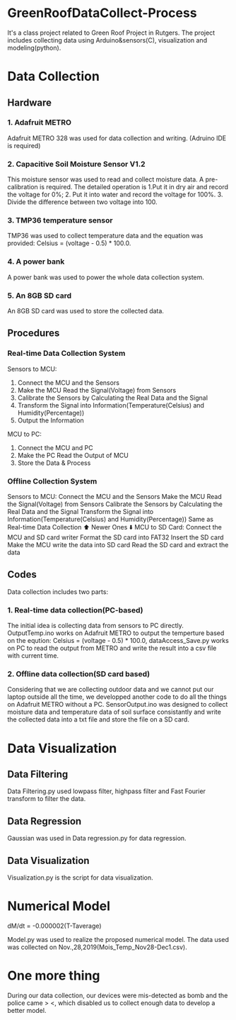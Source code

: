 # GreenRoofDataCollect-Process
It's a class project related to Green Roof Project in Rutgers. The project includes collecting data using Arduino&amp;sensors(C), visualization and modeling(python).
# Data Collection
## Hardware
### 1. Adafruit METRO
Adafruit METRO 328 was used for data collection and writing. (Adruino IDE is required)
### 2. Capacitive Soil Moisture Sensor V1.2 
This moisture sensor was used to read and collect moisture data. A pre-calibration is required. The detailed operation is 1.Put it in dry air and record the voltage for 0%; 2. Put it into water and record the voltage for 100%. 3. Divide the difference between two voltage into 100.
### 3. TMP36 temperature sensor
TMP36 was used to collect temperature data and the equation was provided: Celsius = (voltage - 0.5) * 100.0.
### 4. A power bank
A power bank was used to power the whole data collection system.
### 5. An 8GB SD card
An 8GB SD card was used to store the collected data.

## Procedures
### Real-time Data Collection System
Sensors to MCU:
1. Connect the MCU and the Sensors
2. Make the MCU Read the Signal(Voltage) from Sensors
3. Calibrate the Sensors by Calculating the Real Data and the Signal
4. Transform the Signal into Information(Temperature(Celsius) and Humidity(Percentage))
5. Output the Information

MCU to PC:
1. Connect the MCU and PC
2. Make the PC Read the Output of MCU
3. Store the Data & Process

### Offline Collection System
Sensors to MCU:
Connect the MCU and the Sensors
Make the MCU Read the Signal(Voltage) from Sensors
Calibrate the Sensors by Calculating the Real Data and the Signal
Transform the Signal into Information(Temperature(Celsius) and Humidity(Percentage))
Same as Real-time Data Collection ⬆️
Newer Ones ⬇️
MCU to SD Card:
Connect the MCU and SD card writer
Format the SD card into FAT32
Insert the SD card
Make the MCU write the data into SD card
Read the SD card and extract the data

## Codes
Data collection includes two parts: 
### 1. Real-time data collection(PC-based)
The initial idea is collecting data from sensors to PC directly. OutputTemp.ino works on Adafruit METRO to output the temperture based on the eqution: Celsius = (voltage - 0.5) * 100.0, dataAccess_Save.py works on PC to read the output from METRO and write the result into a csv file with current time.

### 2. Offline data collection(SD card based)
Considering that we are collecting outdoor data and we cannot put our laptop outside all the time, we developped another code to do all the things on Adafruit METRO without a PC. SensorOutput.ino was designed to collect moisture data and temperature data of soil surface consistantly and write the collected data into a txt file and store the file on a SD card.

# Data Visualization
## Data Filtering
Data Filtering.py used lowpass filter, highpass filter and Fast Fourier transform to filter the data.
## Data Regression
Gaussian was used in Data regression.py for data regression.
## Data Visualization
Visualization.py is the script for data visualization.

# Numerical Model
dM/dt = -0.000002(T-Taverage)

Model.py was used to realize the proposed numerical model. The data used was collected on Nov.,28,2019(Mois_Temp_Nov28-Dec1.csv).

# One more thing
During our data collection, our devices were mis-detected as bomb and the police came > <, which disabled us to collect enough data to develop a better model.
